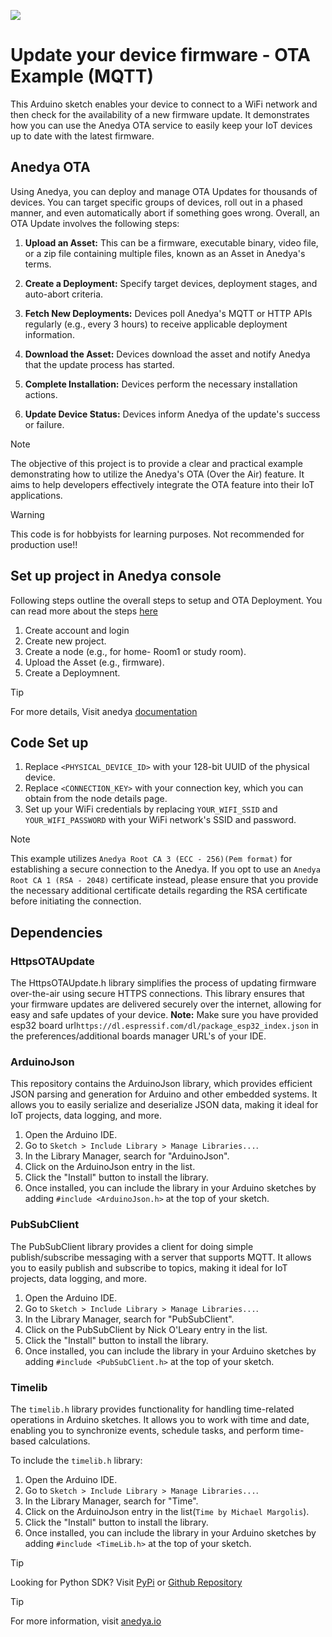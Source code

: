 [<img src="https://img.shields.io/badge/Anedya-Documentation-blue?style=for-the-badge">](https://docs.anedya.io?utm_source=github&utm_medium=link&utm_campaign=github-examples&utm_content=esp32)

# Update your device firmware - OTA Example (MQTT)

This Arduino sketch enables your device to connect to a WiFi network and then check for the availability of a new firmware update. It demonstrates how you can use the Anedya OTA service to easily keep your IoT devices up to date with the latest firmware.

## Anedya OTA
Using Anedya, you can deploy and manage OTA Updates for thousands of devices. You can target specific groups of devices, roll out in a phased manner, and even automatically abort if something goes wrong. Overall, an OTA Update involves the following steps: 

1. **Upload an Asset:** This can be a firmware, executable binary, video file, or a zip file containing multiple files, known as an Asset in Anedya's terms.

2. **Create a Deployment:** Specify target devices, deployment stages, and auto-abort criteria.

3. **Fetch New Deployments:** Devices poll Anedya's MQTT or HTTP APIs regularly (e.g., every 3 hours) to receive applicable deployment information.

4. **Download the Asset:** Devices download the asset and notify Anedya that the update process has started.

5. **Complete Installation:** Devices perform the necessary installation actions.

6. **Update Device Status:** Devices inform Anedya of the update's success or failure.

> [!NOTE]
> The objective of this project is to provide a clear and practical example demonstrating how to utilize the Anedya's OTA (Over the Air) feature. It aims to help developers effectively integrate the OTA feature into their IoT applications.

> [!WARNING]
> This code is for hobbyists for learning purposes. Not recommended for production use!!

## Set up project in Anedya console

Following steps outline the overall steps to setup and OTA Deployment. You can read more about the steps [here](https://docs.anedya.io/ota/)

1. Create account and login
2. Create new project.
3. Create a node (e.g., for home- Room1 or study room).
4. Upload the Asset (e.g., firmware).
5. Create a Deploymnent.

 > [!TIP]
 > For more details, Visit anedya [documentation](https://docs.anedya.io?utm_source=github&utm_medium=link&utm_campaign=github-examples&utm_content=esp32)

## Code Set up

1. Replace `<PHYSICAL_DEVICE_ID>` with your 128-bit UUID of the physical device.
2. Replace `<CONNECTION_KEY>` with your connection key, which you can obtain from the node details page.
3. Set up your WiFi credentials by replacing `YOUR_WIFI_SSID` and `YOUR_WIFI_PASSWORD` with your WiFi network's SSID and password.

> [!NOTE] 
> This example utilizes `Anedya Root CA 3 (ECC - 256)(Pem format)` for establishing a secure connection to the Anedya. If you opt to use an `Anedya Root CA 1 (RSA - 2048)` certificate instead, please ensure that you provide the necessary additional certificate details regarding the RSA certificate before initiating the connection.

## Dependencies

### HttpsOTAUpdate
The HttpsOTAUpdate.h library simplifies the process of updating firmware over-the-air using secure HTTPS connections. This library ensures that your firmware updates are delivered securely over the internet, allowing for easy and safe updates of your device.
**Note:** Make sure you have provided esp32 board url`https://dl.espressif.com/dl/package_esp32_index.json` in the preferences/additional boards manager URL's of your IDE.

### ArduinoJson

This repository contains the ArduinoJson library, which provides efficient JSON parsing and generation for Arduino and other embedded systems. It allows you to easily serialize and deserialize JSON data, making it ideal for IoT projects, data logging, and more.

1. Open the Arduino IDE.
2. Go to `Sketch > Include Library > Manage Libraries...`.
3. In the Library Manager, search for "ArduinoJson".
4. Click on the ArduinoJson entry in the list.
5. Click the "Install" button to install the library.
6. Once installed, you can include the library in your Arduino sketches by adding `#include <ArduinoJson.h>` at the top of your sketch.

### PubSubClient
The PubSubClient library provides a client for doing simple publish/subscribe messaging with a server that supports MQTT. It allows you to easily publish and subscribe to topics, making it ideal for IoT projects, data logging, and more.

1. Open the Arduino IDE.
2. Go to `Sketch > Include Library > Manage Libraries...`.
3. In the Library Manager, search for "PubSubClient".
4. Click on the PubSubClient by Nick O'Leary entry in the list.
5. Click the "Install" button to install the library.
6. Once installed, you can include the library in your Arduino sketches by adding `#include <PubSubClient.h>` at the top of your sketch.


### Timelib

The `timelib.h` library provides functionality for handling time-related operations in Arduino sketches. It allows you to work with time and date, enabling you to synchronize events, schedule tasks, and perform time-based calculations.

To include the `timelib.h` library:

1. Open the Arduino IDE.
2. Go to `Sketch > Include Library > Manage Libraries...`.
3. In the Library Manager, search for "Time".
4. Click on the ArduinoJson entry in the list(`Time by Michael Margolis`).
5. Click the "Install" button to install the library.
6. Once installed, you can include the library in your Arduino sketches by adding `#include <TimeLib.h>` at the top of your sketch.

> [!TIP]
> Looking for Python SDK? Visit [PyPi](https://pypi.org/project/anedya-dev-sdk/) or [Github Repository](https://github.com/anedyaio/anedya-dev-sdk-pyhton)

>[!TIP]
> For more information, visit [anedya.io](https://anedya.io/?utm_source=github&utm_medium=link&utm_campaign=github-examples&utm_content=esp32)
